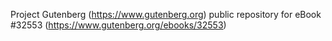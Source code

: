 Project Gutenberg (https://www.gutenberg.org) public repository for eBook #32553 (https://www.gutenberg.org/ebooks/32553)
